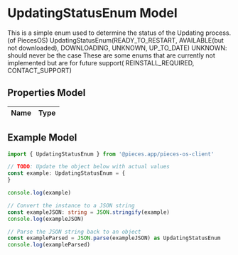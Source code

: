 
# UpdatingStatusEnum Model

This is a simple enum used to determine the status of the Updating process.(of PiecesOS)  UpdatingStatusEnum(READY_TO_RESTART, AVAILABLE(but not downloaded), DOWNLOADING, UNKNOWN, UP_TO_DATE)  UNKNOWN: should never be the case  These are some enums that are currently not implemented but are for future support( REINSTALL_REQUIRED, CONTACT_SUPPORT)

## Properties Model

Name | Type
------------ | -------------

## Example Model

```typescript
import { UpdatingStatusEnum } from '@pieces.app/pieces-os-client'

// TODO: Update the object below with actual values
const example: UpdatingStatusEnum = {
}

console.log(example)

// Convert the instance to a JSON string
const exampleJSON: string = JSON.stringify(example)
console.log(exampleJSON)

// Parse the JSON string back to an object
const exampleParsed = JSON.parse(exampleJSON) as UpdatingStatusEnum
console.log(exampleParsed)
```


